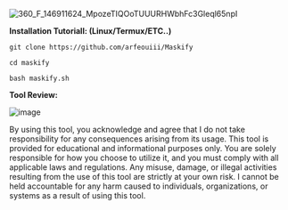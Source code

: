![360_F_146911624_MpozeTIQOoTUUURHWbhFc3Gleql65npI](https://github.com/user-attachments/assets/feb97fff-c86e-4618-8eae-add7ca9eb24a)


**Installation Tutoriall: (Linux/Termux/ETC..)**

`git clone https://github.com/arfeouiii/Maskify `

`cd maskify `

`bash maskify.sh `

**Tool Review:** 

![image](https://github.com/user-attachments/assets/7c9b937f-10d3-4b57-b4ee-fe6d2b275a34)

</ins>By using this tool, you acknowledge and agree that I do not take responsibility for any consequences arising from its usage. This tool is provided for educational and informational purposes only. You are solely responsible for how you choose to utilize it, and you must comply with all applicable laws and regulations. Any misuse, damage, or illegal activities resulting from the use of this tool are strictly at your own risk. I cannot be held accountable for any harm caused to individuals, organizations, or systems as a result of using this tool.</ins>


